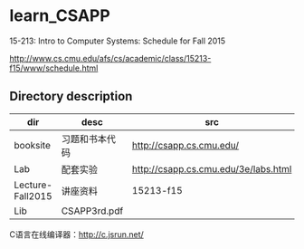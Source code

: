 # learn_CSAPP

15-213: Intro to Computer Systems: Schedule for Fall 2015

<http://www.cs.cmu.edu/afs/cs/academic/class/15213-f15/www/schedule.html>

## Directory description

| dir | desc | src |
| - | - | - |
| booksite | 习题和书本代码 | <http://csapp.cs.cmu.edu/> |
| Lab | 配套实验 | <http://csapp.cs.cmu.edu/3e/labs.html> |
| Lecture-Fall2015 | 讲座资料 | 15213-f15 |
| Lib | CSAPP3rd.pdf | |

C语言在线编译器：<http://c.jsrun.net/>
